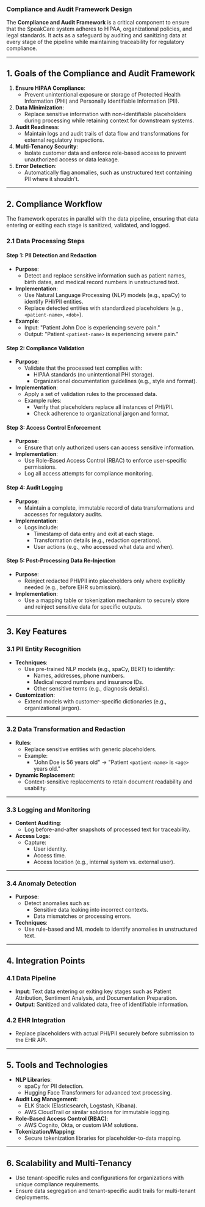### **Compliance and Audit Framework Design**

The **Compliance and Audit Framework** is a critical component to ensure that the SpeakCare system adheres to HIPAA, organizational policies, and legal standards. It acts as a safeguard by auditing and sanitizing data at every stage of the pipeline while maintaining traceability for regulatory compliance.

---

## **1. Goals of the Compliance and Audit Framework**
1. **Ensure HIPAA Compliance**:
   - Prevent unintentional exposure or storage of Protected Health Information (PHI) and Personally Identifiable Information (PII).
2. **Data Minimization**:
   - Replace sensitive information with non-identifiable placeholders during processing while retaining context for downstream systems.
3. **Audit Readiness**:
   - Maintain logs and audit trails of data flow and transformations for external regulatory inspections.
4. **Multi-Tenancy Security**:
   - Isolate customer data and enforce role-based access to prevent unauthorized access or data leakage.
5. **Error Detection**:
   - Automatically flag anomalies, such as unstructured text containing PII where it shouldn't.

---

## **2. Compliance Workflow**
The framework operates in parallel with the data pipeline, ensuring that data entering or exiting each stage is sanitized, validated, and logged.

### **2.1 Data Processing Steps**

#### **Step 1: PII Detection and Redaction**
- **Purpose**:
  - Detect and replace sensitive information such as patient names, birth dates, and medical record numbers in unstructured text.
- **Implementation**:
  - Use Natural Language Processing (NLP) models (e.g., spaCy) to identify PHI/PII entities.
  - Replace detected entities with standardized placeholders (e.g., `<patient-name>`, `<dob>`).
- **Example**:
  - Input: "Patient John Doe is experiencing severe pain."
  - Output: "Patient `<patient-name>` is experiencing severe pain."

#### **Step 2: Compliance Validation**
- **Purpose**:
  - Validate that the processed text complies with:
    - HIPAA standards (no unintentional PHI storage).
    - Organizational documentation guidelines (e.g., style and format).
- **Implementation**:
  - Apply a set of validation rules to the processed data.
  - Example rules:
    - Verify that placeholders replace all instances of PHI/PII.
    - Check adherence to organizational jargon and format.

#### **Step 3: Access Control Enforcement**
- **Purpose**:
  - Ensure that only authorized users can access sensitive information.
- **Implementation**:
  - Use Role-Based Access Control (RBAC) to enforce user-specific permissions.
  - Log all access attempts for compliance monitoring.

#### **Step 4: Audit Logging**
- **Purpose**:
  - Maintain a complete, immutable record of data transformations and accesses for regulatory audits.
- **Implementation**:
  - Logs include:
    - Timestamp of data entry and exit at each stage.
    - Transformation details (e.g., redaction operations).
    - User actions (e.g., who accessed what data and when).

#### **Step 5: Post-Processing Data Re-Injection**
- **Purpose**:
  - Reinject redacted PHI/PII into placeholders only where explicitly needed (e.g., before EHR submission).
- **Implementation**:
  - Use a mapping table or tokenization mechanism to securely store and reinject sensitive data for specific outputs.

---

## **3. Key Features**

### **3.1 PII Entity Recognition**
- **Techniques**:
  - Use pre-trained NLP models (e.g., spaCy, BERT) to identify:
    - Names, addresses, phone numbers.
    - Medical record numbers and insurance IDs.
    - Other sensitive terms (e.g., diagnosis details).
- **Customization**:
  - Extend models with customer-specific dictionaries (e.g., organizational jargon).

---

### **3.2 Data Transformation and Redaction**
- **Rules**:
  - Replace sensitive entities with generic placeholders.
  - Example:
    - "John Doe is 56 years old" → "Patient `<patient-name>` is `<age>` years old."
- **Dynamic Replacement**:
  - Context-sensitive replacements to retain document readability and usability.

---

### **3.3 Logging and Monitoring**
- **Content Auditing**:
  - Log before-and-after snapshots of processed text for traceability.
- **Access Logs**:
  - Capture:
    - User identity.
    - Access time.
    - Access location (e.g., internal system vs. external user).

---

### **3.4 Anomaly Detection**
- **Purpose**:
  - Detect anomalies such as:
    - Sensitive data leaking into incorrect contexts.
    - Data mismatches or processing errors.
- **Techniques**:
  - Use rule-based and ML models to identify anomalies in unstructured text.

---

## **4. Integration Points**

### **4.1 Data Pipeline**
- **Input**: Text data entering or exiting key stages such as Patient Attribution, Sentiment Analysis, and Documentation Preparation.
- **Output**: Sanitized and validated data, free of identifiable information.

### **4.2 EHR Integration**
- Replace placeholders with actual PHI/PII securely before submission to the EHR API.

---

## **5. Tools and Technologies**
- **NLP Libraries**:
  - spaCy for PII detection.
  - Hugging Face Transformers for advanced text processing.
- **Audit Log Management**:
  - ELK Stack (Elasticsearch, Logstash, Kibana).
  - AWS CloudTrail or similar solutions for immutable logging.
- **Role-Based Access Control (RBAC)**:
  - AWS Cognito, Okta, or custom IAM solutions.
- **Tokenization/Mapping**:
  - Secure tokenization libraries for placeholder-to-data mapping.

---

## **6. Scalability and Multi-Tenancy**
- Use tenant-specific rules and configurations for organizations with unique compliance requirements.
- Ensure data segregation and tenant-specific audit trails for multi-tenant deployments.

